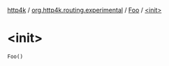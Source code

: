 [http4k](../../index.md) / [org.http4k.routing.experimental](../index.md) / [Foo](index.md) / [&lt;init&gt;](./-init-.md)

# &lt;init&gt;

`Foo()`